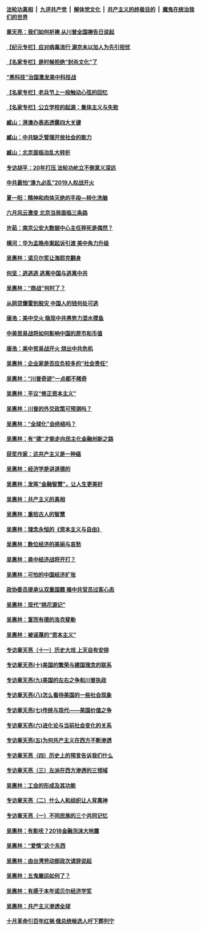 

####  [法轮功真相](../../../../basic/blob/master/README.md?t=06210031) &nbsp;|&nbsp; [九评共产党](../../../../9ping.md/blob/master/README.md?t=06210031) &nbsp;|&nbsp; [解体党文化](../../../../jtdwh.md/blob/master/README.md?t=06210031)  &nbsp;|&nbsp; [共产主义的终极目的](../../../../gczydzjmd.md/blob/master/README.md?t=06210031) &nbsp;|&nbsp; [魔鬼在统治我们的世界](../../../../mgztzwmdsj.md/blob/master/README.md?t=06210031) 

#### [章天亮：我们如何祈祷 从川普全国祷告日说起](../pages/nsc423/n11944627.md?t=06210031) 

#### [【纪元专栏】应对病毒流行 渥京未以加人为先引担忧](../pages/nsc423/n11875714.md?t=06210031) 

#### [【名家专栏】是时候拒绝“封杀文化”了](../pages/nsc423/n11814093.md?t=06210031) 

#### [“黑科技”治国激发美中科技战](../pages/nsc423/n11638056.md?t=06210031) 

#### [【名家专栏】老兵节上一段触动心弦的回忆](../pages/nsc423/n11646016.md?t=06210031) 

#### [【名家专栏】公立学校的起源：集体主义与失败](../pages/nsc423/n11601833.md?t=06210031) 

#### [臧山：港澳办表态透露四大关键](../pages/nsc423/n11421628.md?t=06210031) 

#### [臧山：中共缺乏管理开放社会的能力](../pages/nsc423/n11407457.md?t=06210031) 

#### [臧山：北京面临治乱大转折](../pages/nsc423/n11406895.md?t=06210031) 

#### [专访胡平：20年打压 法轮功屹立不倒意义深远](../pages/nsc423/n11398800.md?t=06210031) 

#### [中共最怕“逢九必乱”2019人权战开火](../pages/nsc423/n11385248.md?t=06210031) 

#### [夏一阳：精神和肉体灭绝的手段—转化洗脑](../pages/nsc423/n11368250.md?t=06210031) 

#### [六月风云激变 北京当局面临三条路](../pages/nsc423/n11313668.md?t=06210031) 

#### [许茹：南京公安大数据中心主任猝死是偶然？](../pages/nsc423/n11064744.md?t=06210031) 

#### [横河：华为孟晚舟案起诉引渡 美中角力升级](../pages/nsc423/n11027230.md?t=06210031) 

#### [吴惠林：诺贝尔奖让海耶克翻身](../pages/nsc423/n10890049.md?t=06210031) 

#### [何坚：逃逃逃 逃离中国与逃离中共](../pages/nsc423/n10592891.md?t=06210031) 

#### [吴惠林：“商战”何时了？](../pages/nsc423/n10573558.md?t=06210031) 

#### [从网贷爆雷到股灾 中国人的钱何处可逃](../pages/nsc423/n10572800.md?t=06210031) 

#### [唐浩：美中交火 隐现中共黑势力混水摸鱼](../pages/nsc423/n10544040.md?t=06210031) 

#### [中美贸易战将如何影响中国的房市和币值](../pages/nsc423/n10543697.md?t=06210031) 

#### [唐浩：美中贸易战开火 烧出中共危机](../pages/nsc423/n10540126.md?t=06210031) 

#### [吴惠林：企业家是否应负较多的“社会责任”](../pages/nsc423/n10535022.md?t=06210031) 

#### [吴惠林：“川普奇迹”一点都不稀奇](../pages/nsc423/n10512808.md?t=06210031) 

#### [吴惠林：平议“修正资本主义”](../pages/nsc423/n10495724.md?t=06210031) 

#### [吴惠林：川普的外交政策可预测吗？](../pages/nsc423/n10462387.md?t=06210031) 

#### [吴惠林：“全球化”会终结吗？](../pages/nsc423/n10452838.md?t=06210031) 

#### [吴惠林：有“德”才能走向民主化金融创新之路](../pages/nsc423/n10432292.md?t=06210031) 

#### [获奖作家：这共产主义是一种癌](../pages/nsc423/n10431541.md?t=06210031) 

#### [吴惠林：经济学是讲道德的](../pages/nsc423/n10398014.md?t=06210031) 

#### [吴惠林：发挥“金融智慧”，让人生更美好](../pages/nsc423/n10375019.md?t=06210031) 

#### [吴惠林：共产主义的真相](../pages/nsc423/n10351394.md?t=06210031) 

#### [吴惠林：重拾古人的智慧](../pages/nsc423/n10337691.md?t=06210031) 

#### [吴惠林：理念永恒的《资本主义与自由》](../pages/nsc423/n10316274.md?t=06210031) 

#### [吴惠林：数位经济的美丽与哀愁](../pages/nsc423/n10292946.md?t=06210031) 

#### [吴惠林：美中经济战将开打？](../pages/nsc423/n10258825.md?t=06210031) 

#### [吴惠林：可怕的中国经济扩张](../pages/nsc423/n10219147.md?t=06210031) 

#### [政协委员提承认双重国籍 揭中共官员过客心态](../pages/nsc423/n10208809.md?t=06210031) 

#### [吴惠林：现代“桃花源记”](../pages/nsc423/n10185234.md?t=06210031) 

#### [吴惠林：富而有德的洛克斐勒](../pages/nsc423/n10142264.md?t=06210031) 

#### [吴惠林：被诬蔑的“资本主义”](../pages/nsc423/n10124816.md?t=06210031) 

#### [专访章天亮（十一）历史大戏 上天自有安排](../pages/nsc423/n10094905.md?t=06210031) 

#### [专访章天亮(十)美国的繁荣与建国理念的联系](../pages/nsc423/n10094899.md?t=06210031) 

#### [专访章天亮(九)美国的左右之争和川普执政](../pages/nsc423/n10094889.md?t=06210031) 

#### [专访章天亮(八)怎么看待美国的一些社会现象](../pages/nsc423/n10094857.md?t=06210031) 

#### [专访章天亮(七)传统与现代——美国价值之争](../pages/nsc423/n10093140.md?t=06210031) 

#### [专访章天亮(六)进化论与当前社会变化的关系](../pages/nsc423/n10092036.md?t=06210031) 

#### [专访章天亮(五)为何共产主义在西方不断渗透](../pages/nsc423/n10083620.md?t=06210031) 

#### [专访章天亮（四）历史上的预言告诉我们什么](../pages/nsc423/n10083606.md?t=06210031) 

#### [专访章天亮（三）左派在西方渗透的三领域](../pages/nsc423/n10081115.md?t=06210031) 

#### [吴惠林：工会的形成及其功能](../pages/nsc423/n10080633.md?t=06210031) 

#### [专访章天亮（二）什么人和组织让人背离神](../pages/nsc423/n10076637.md?t=06210031) 

#### [专访章天亮（一）不同民族的三个共同记忆](../pages/nsc423/n10074188.md?t=06210031) 

#### [吴惠林：有影呒？2018金融泡沫大地震](../pages/nsc423/n10040534.md?t=06210031) 

#### [吴惠林：“爱情”这个东西](../pages/nsc423/n10019423.md?t=06210031) 

#### [吴惠林：由台湾劳动部政次请辞说起](../pages/nsc423/n9979679.md?t=06210031) 

#### [吴惠林：五鬼搬运如何了？](../pages/nsc423/n9925338.md?t=06210031) 

#### [吴惠林：有感于本年诺贝尔经济学奖](../pages/nsc423/n9871883.md?t=06210031) 

#### [吴惠林：共产主义渗透全球](../pages/nsc423/n9812748.md?t=06210031) 

#### [十月革命引百年红祸 俄总统候选人吁下葬列宁](../pages/nsc423/n9810182.md?t=06210031) 

